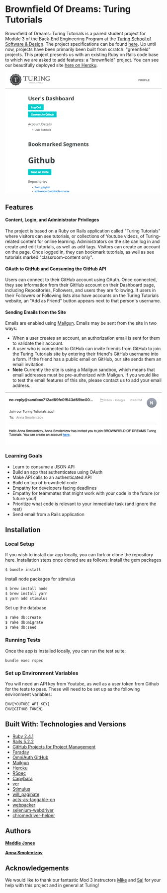 # Brownfield Of Dreams: Turing Tutorials

Brownfield of Dreams: Turing Tutorials is a paired student project for Module 3 of the Back-End Engineering Program at the [Turing School of Software & Design](https://turing.io). The project specifications can be found [here](https://github.com/turingschool-examples/brownfield-of-dreams). Up until now, projects have been primarily been built from scratch: "greenfield" projects. This project presents us with an existing Ruby on Rails code base to which we are asked to add features: a "brownfield" project. 
You can see our beautifully deployed site [here on Heroku](https://limitless-brook-80568.herokuapp.com/). 

![User Dashboard Page](readme_images/dashboard_page.png)

## Features
#### Content, Login, and Administrator Privileges
The project is based on a Ruby on Rails application called "Turing Tutorials" where visitors can see tutorials, or collections of Youtube videos, of Turing-related content for online learning. Administrators on the site can log in and create and edit tutorials, as well as add tags. Visitors can create an account on the page. Once logged in, they can bookmark tutorials, as well as see tutorials marked "classroom-content only". 

#### OAuth to GitHub and Consuming the GitHub API
Users can connect to their GitHub account using OAuth. Once connected, they see information from their GitHub account on their Dashboard page, including Repositories, Followers, and users they are following. If users in their Followers or Following lists also have accounts on the Turing Tutorials website, an "Add as Friend" button appears next to that person's username. 

#### Sending Emails from the Site
Emails are enabled using [Mailgun](https://www.mailgun.com/). Emails may be sent from the site in two ways: 
* When a user creates an account, an authorization email is sent for them to validate their account.
* A user who is connected to GitHub can invite friends from GitHub to join the Turing Tutorials site by entering their friend's GitHub username into a form. If the friend has a public email on GitHub, our site sends them an email invitation. 
* **Note** Currently the site is using a Mailgun sandbox, which means that email addresses must be pre-authorized with Mailgun. If you would like to test the email features of this site, please contact us to add your email address. 

![Invitation Email](readme_images/invitation_email.png)

### Learning Goals
* Learn to consume a JSON API
* Build an app that authenticates using OAuth
* Make API calls to an authenticated API
* Build on top of brownfield code
* Empathy for developers facing deadlines
* Empathy for teammates that might work with your code in the future (or future you!)
* Prioritize what code is relevant to your immediate task (and ignore the rest)
* Send email from a Rails application

## Installation
### Local Setup
If you wish to install our app locally, you can fork or clone the repository here. Installation steps once cloned are as follows: 
Install the gem packages
```
$ bundle install
```

Install node packages for stimulus
```
$ brew install node
$ brew install yarn
$ yarn add stimulus
```

Set up the database
```
$ rake db:create
$ rake db:migrate
$ rake db:seed
```

### Running Tests
Once the app is installed locally, you can run the test suite: 
```
bundle exec rspec
```

### Set up Environment Variables
You will need an API key from Youtube, as well as a user token from Github for the tests to pass. These will need to be set up as the following environment variables: 
```
ENV[YOUTUBE_API_KEY]
ENV[GITHUB_TOKEN]
```

## Built With: Technologies and Versions
* [Ruby 2.4.1](https://ruby-doc.org/core-2.4.1/)
* [Rails 5.2.2](https://guides.rubyonrails.org/)
* [GitHub Projects for Project Management](https://help.github.com/articles/about-project-boards/)
* [Faraday](https://github.com/lostisland/faraday)
* [OmniAuth GitHub](https://github.com/omniauth/omniauth-github)
* [Mailgun](https://www.mailgun.com/)
* [Heroku](https://www.heroku.com/)
* [RSpec](http://rspec.info/)
* [Capybara](https://github.com/teamcapybara/capybara/blob/3.12_stable/README.md)
* [vcr](https://github.com/vcr/vcr)
* [Stimulus](https://github.com/stimulusjs/stimulus)
* [will_paginate](https://github.com/mislav/will_paginate)
* [acts-as-taggable-on](https://github.com/mbleigh/acts-as-taggable-on)
* [webpacker](https://github.com/rails/webpacker)
* [selenium-webdriver](https://www.seleniumhq.org/docs/03_webdriver.jsp)
* [chromedriver-helper](http://chromedriver.chromium.org/)

## Authors
**[Maddie Jones](https://github.com/maddyg91)**

**[Anna Smolentzov](https://github.com/asmolentzov)**

## Acknowledgements
We would like to thank our fantastic Mod 3 instructors [Mike](https://github.com/mikedao) and [Sal](https://github.com/s-espinosa) for your help with this project and in general at Turing!